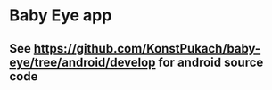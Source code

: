 # Baby Eye app

## See https://github.com/KonstPukach/baby-eye/tree/android/develop for android source code
